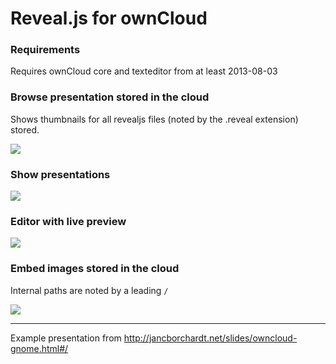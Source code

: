 # Reveal.js for ownCloud #

### Requirements #### 

Requires ownCloud core and texteditor from at least 2013-08-03

### Browse presentation stored in the cloud ###

Shows thumbnails for all revealjs files (noted by the .reveal extension) stored.

![](http://i.imgur.com/Ictos68.png)

### Show presentations ### 

![](http://i.imgur.com/TS5JxbK.png)

### Editor with live preview ###

![](http://i.imgur.com/fz8BtA3.png)

### Embed images stored in the cloud ###

Internal paths are noted by a leading `/`

![](http://i.imgur.com/DfaPdzU.jpg)


 ---
 
Example presentation from http://jancborchardt.net/slides/owncloud-gnome.html#/